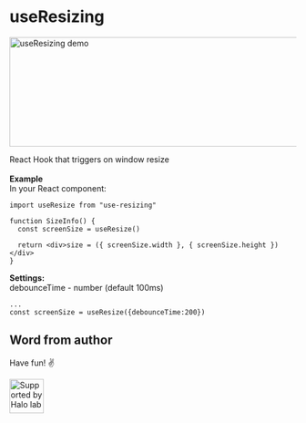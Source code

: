 <h1>useResizing</h1>

<img src="http://api.halo-lab.com/wp-content/uploads/useResizing-narrow.gif" alt="useResizing demo" height="192" width="600">


React Hook that triggers on window resize
<br/>
<br/>
<b>Example</b>
<br/>
In your React component:
<br/>

```
import useResize from "use-resizing"

function SizeInfo() {
  const screenSize = useResize()

  return <div>size = ({ screenSize.width }, { screenSize.height })</div>
}
```

<b>Settings:</b>
<br/>
debounceTime - number (default 100ms)

```
...
const screenSize = useResize({debounceTime:200})
```

## Word from author

Have fun! ✌️

<a href="https://www.halo-lab.com/?utm_source=github">
  <img src="https://dgestran.sirv.com/Images/supported-by-halolab.png" alt="Supported by Halo lab" height="60">
</a>
